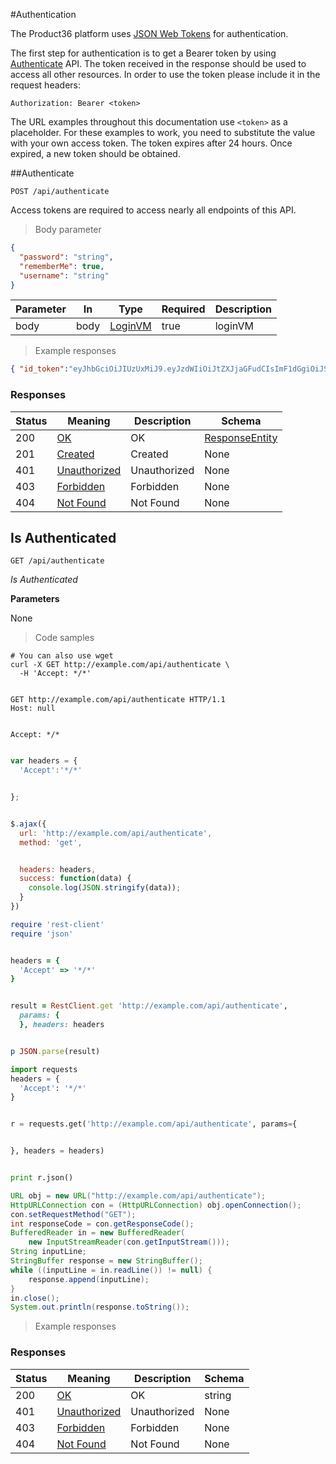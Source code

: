 
#Authentication

The Product36 platform uses [JSON Web Tokens](https://jwt.io/) for authentication.

The first step for authentication is to get a Bearer token by using [Authenticate](#authenticate) API. The token received in the response should be used to access all other resources. In order to use the token please include it in the request headers:

`Authorization: Bearer <token>`

The URL examples throughout this documentation use `<token>` as a placeholder. For these examples to work, you need to substitute the value with your own access token. The token expires after 24 hours. Once expired, a new token should be obtained.

##Authenticate

`POST /api/authenticate`

Access tokens are required to access nearly all endpoints of this API.

> Body parameter


```json
{
  "password": "string",
  "rememberMe": true,
  "username": "string"
}
```


<!-- <h3 id="authorizeUsingPOST-parameters">Parameters</h3> -->


|Parameter|In|Type|Required|Description|
|---|---|---|---|---|
|body|body|[LoginVM](#schemaloginvm)|true|loginVM|


> Example responses

```json
{ "id_token":"eyJhbGciOiJIUzUxMiJ9.eyJzdWIiOiJtZXJjaGFudCIsImF1dGgiOiJST0xFX01FUkNIQU5UX0FETUlOIiwiYXNzb2NpYXRlIjoiMjEwMiIsInVzZXJfaW2iOiIzNTQ0IiwiZXhwIjoxNTE2MTM5MDI3fQ.P5mwh63sMSYw8JXxf7KIwJZbvmI-j8SHIsZE4ACY670dxYsfpWxYUJYJNDHJBkTFaXEIC9a7ayXcbvPW9va3fw" }
```


<h3 id="authorizeUsingPOST-responses">Responses</h3>


|Status|Meaning|Description|Schema|
|---|---|---|---|
|200|[OK](https://tools.ietf.org/html/rfc7231#section-6.3.1)|OK|[ResponseEntity](#schemaresponseentity)|
|201|[Created](https://tools.ietf.org/html/rfc7231#section-6.3.2)|Created|None|
|401|[Unauthorized](https://tools.ietf.org/html/rfc7235#section-3.1)|Unauthorized|None|
|403|[Forbidden](https://tools.ietf.org/html/rfc7231#section-6.5.3)|Forbidden|None|
|404|[Not Found](https://tools.ietf.org/html/rfc7231#section-6.5.4)|Not Found|None|


## Is Authenticated

`GET /api/authenticate`

*Is Authenticated*

**Parameters**

None

> Code samples


```shell
# You can also use wget
curl -X GET http://example.com/api/authenticate \
  -H 'Accept: */*'


```


```http
GET http://example.com/api/authenticate HTTP/1.1
Host: null


Accept: */*


```


```javascript
var headers = {
  'Accept':'*/*'


};


$.ajax({
  url: 'http://example.com/api/authenticate',
  method: 'get',


  headers: headers,
  success: function(data) {
    console.log(JSON.stringify(data));
  }
})


```



```ruby
require 'rest-client'
require 'json'


headers = {
  'Accept' => '*/*'
}


result = RestClient.get 'http://example.com/api/authenticate',
  params: {
  }, headers: headers


p JSON.parse(result)


```


```python
import requests
headers = {
  'Accept': '*/*'
}


r = requests.get('http://example.com/api/authenticate', params={


}, headers = headers)


print r.json()


```


```java
URL obj = new URL("http://example.com/api/authenticate");
HttpURLConnection con = (HttpURLConnection) obj.openConnection();
con.setRequestMethod("GET");
int responseCode = con.getResponseCode();
BufferedReader in = new BufferedReader(
    new InputStreamReader(con.getInputStream()));
String inputLine;
StringBuffer response = new StringBuffer();
while ((inputLine = in.readLine()) != null) {
    response.append(inputLine);
}
in.close();
System.out.println(response.toString());


```

> Example responses


<h3 id="isAuthenticatedUsingGET-responses">Responses</h3>

|Status|Meaning|Description|Schema|
|---|---|---|---|
|200|[OK](https://tools.ietf.org/html/rfc7231#section-6.3.1)|OK|string|
|401|[Unauthorized](https://tools.ietf.org/html/rfc7235#section-3.1)|Unauthorized|None|
|403|[Forbidden](https://tools.ietf.org/html/rfc7231#section-6.5.3)|Forbidden|None|
|404|[Not Found](https://tools.ietf.org/html/rfc7231#section-6.5.4)|Not Found|None|
